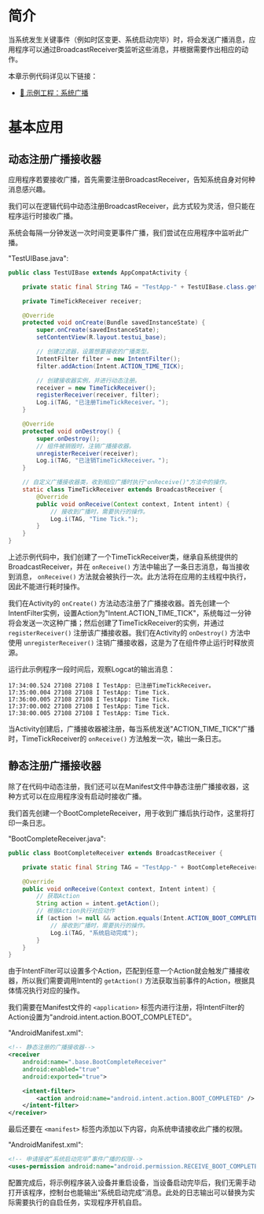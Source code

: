 # 简介
当系统发生关键事件（例如时区变更、系统启动完毕）时，将会发送广播消息，应用程序可以通过BroadcastReceiver类监听这些消息，并根据需要作出相应的动作。

本章示例代码详见以下链接：

- [🔗 示例工程：系统广播](https://github.com/BI4VMR/Study-Android/tree/master/M04_System/C03_Broadcast/S01_System)

# 基本应用
## 动态注册广播接收器
应用程序若要接收广播，首先需要注册BroadcastReceiver，告知系统自身对何种消息感兴趣。

我们可以在逻辑代码中动态注册BroadcastReceiver，此方式较为灵活，但只能在程序运行时接收广播。

系统会每隔一分钟发送一次时间变更事件广播，我们尝试在应用程序中监听此广播。

"TestUIBase.java":

```java
public class TestUIBase extends AppCompatActivity {

    private static final String TAG = "TestApp-" + TestUIBase.class.getSimpleName();

    private TimeTickReceiver receiver;

    @Override
    protected void onCreate(Bundle savedInstanceState) {
        super.onCreate(savedInstanceState);
        setContentView(R.layout.testui_base);

        // 创建过滤器，设置想要接收的广播类型。
        IntentFilter filter = new IntentFilter();
        filter.addAction(Intent.ACTION_TIME_TICK);

        // 创建接收器实例，并进行动态注册。
        receiver = new TimeTickReceiver();
        registerReceiver(receiver, filter);
        Log.i(TAG, "已注册TimeTickReceiver。");
    }

    @Override
    protected void onDestroy() {
        super.onDestroy();
        // 组件被销毁时，注销广播接收器。
        unregisterReceiver(receiver);
        Log.i(TAG, "已注销TimeTickReceiver。");
    }

    // 自定义广播接收器类，收到相应广播时执行"onReceive()"方法中的操作。
    static class TimeTickReceiver extends BroadcastReceiver {
        @Override
        public void onReceive(Context context, Intent intent) {
            // 接收到广播时，需要执行的操作。
            Log.i(TAG, "Time Tick.");
        }
    }
}
```

上述示例代码中，我们创建了一个TimeTickReceiver类，继承自系统提供的BroadcastReceiver，并在 `onReceive()` 方法中输出了一条日志消息，每当接收到消息， `onReceive()` 方法就会被执行一次。此方法将在应用的主线程中执行，因此不能进行耗时操作。

我们在Activity的 `onCreate()` 方法动态注册了广播接收器。首先创建一个IntentFilter实例，设置Action为"Intent.ACTION_TIME_TICK"，系统每过一分钟将会发送一次这种广播；然后创建了TimeTickReceiver的实例，并通过 `registerReceiver()` 注册该广播接收器。我们在Activity的 `onDestroy()` 方法中使用 `unregisterReceiver()` 注销广播接收器，这是为了在组件停止运行时释放资源。

运行此示例程序一段时间后，观察Logcat的输出消息：

```text
17:34:00.524 27108 27108 I TestApp: 已注册TimeTickReceiver。
17:35:00.004 27108 27108 I TestApp: Time Tick.
17:36:00.005 27108 27108 I TestApp: Time Tick.
17:37:00.002 27108 27108 I TestApp: Time Tick.
17:38:00.005 27108 27108 I TestApp: Time Tick.
```

当Activity创建后，广播接收器被注册，每当系统发送"ACTION_TIME_TICK"广播时，TimeTickReceiver的 `onReceive()` 方法触发一次，输出一条日志。

## 静态注册广播接收器
除了在代码中动态注册，我们还可以在Manifest文件中静态注册广播接收器，这种方式可以在应用程序没有启动时接收广播。

我们首先创建一个BootCompleteReceiver，用于收到广播后执行动作，这里将打印一条日志。

"BootCompleteReceiver.java":

```java
public class BootCompleteReceiver extends BroadcastReceiver {

    private static final String TAG = "TestApp-" + BootCompleteReceiver.class.getSimpleName();

    @Override
    public void onReceive(Context context, Intent intent) {
        // 获取Action
        String action = intent.getAction();
        // 根据Action执行对应动作
        if (action != null && action.equals(Intent.ACTION_BOOT_COMPLETED)) {
            // 接收到广播时，需要执行的操作。
            Log.i(TAG, "系统启动完成");
        }
    }
}
```

由于IntentFilter可以设置多个Action，匹配到任意一个Action就会触发广播接收器，所以我们需要调用Intent的 `getAction()` 方法获取当前事件的Action，根据具体情况执行对应的操作。

我们需要在Manifest文件的 `<application>` 标签内进行注册，将IntentFilter的Action设置为"android.intent.action.BOOT_COMPLETED"。

"AndroidManifest.xml":

```xml
<!-- 静态注册的广播接收器-->
<receiver
    android:name=".base.BootCompleteReceiver"
    android:enabled="true"
    android:exported="true">

    <intent-filter>
        <action android:name="android.intent.action.BOOT_COMPLETED" />
    </intent-filter>
</receiver>
```

最后还要在 `<manifest>` 标签内添加以下内容，向系统申请接收此广播的权限。

"AndroidManifest.xml":

```xml
<!-- 申请接收“系统启动完毕”事件广播的权限-->
<uses-permission android:name="android.permission.RECEIVE_BOOT_COMPLETED" />
```

配置完成后，将示例程序装入设备并重启设备，当设备启动完毕后，我们无需手动打开该程序，控制台也能输出“系统启动完成”消息。此处的日志输出可以替换为实际需要执行的自启任务，实现程序开机自启。
